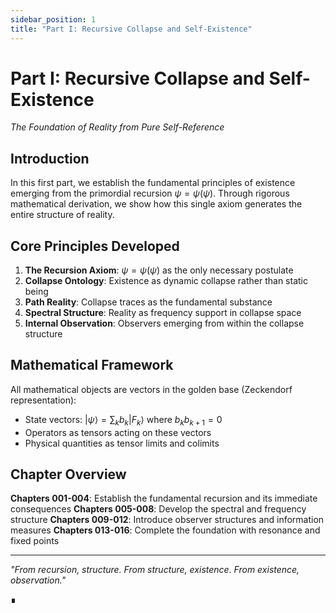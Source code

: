 ```yaml
---
sidebar_position: 1
title: "Part I: Recursive Collapse and Self-Existence"
---
```


# Part I: Recursive Collapse and Self-Existence

*The Foundation of Reality from Pure Self-Reference*

## Introduction

In this first part, we establish the fundamental principles of existence emerging from the primordial recursion $\psi = \psi(\psi)$. Through rigorous mathematical derivation, we show how this single axiom generates the entire structure of reality.

## Core Principles Developed

1. **The Recursion Axiom**: $\psi = \psi(\psi)$ as the only necessary postulate
2. **Collapse Ontology**: Existence as dynamic collapse rather than static being
3. **Path Reality**: Collapse traces as the fundamental substance
4. **Spectral Structure**: Reality as frequency support in collapse space
5. **Internal Observation**: Observers emerging from within the collapse structure

## Mathematical Framework

All mathematical objects are vectors in the golden base (Zeckendorf representation):
- State vectors: $|\psi\rangle = \sum_{k} b_k |F_k\rangle$ where $b_k b_{k+1} = 0$
- Operators as tensors acting on these vectors
- Physical quantities as tensor limits and colimits

## Chapter Overview

**Chapters 001-004**: Establish the fundamental recursion and its immediate consequences
**Chapters 005-008**: Develop the spectral and frequency structure
**Chapters 009-012**: Introduce observer structures and information measures
**Chapters 013-016**: Complete the foundation with resonance and fixed points

---

*"From recursion, structure. From structure, existence. From existence, observation."*

∎